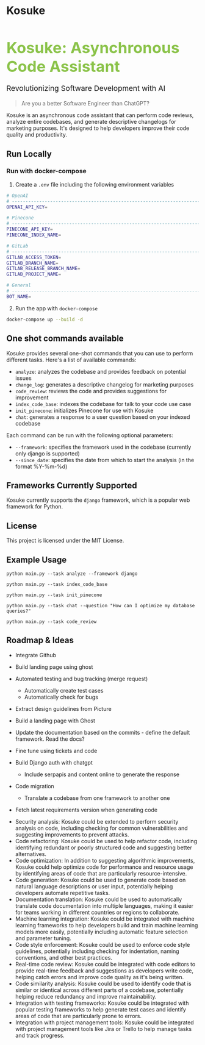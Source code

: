 # Kosuke

<h1 style="font-size: 2.5rem; margin-bottom: 1rem; color: #8BC34A;">Kosuke: Asynchronous Code Assistant</h1>
<p style="font-size: 1.2rem; line-height: 1.5;margin-bottom: 1rem;">Revolutionizing Software Development with AI</p>

> Are you a better Software Engineer than ChatGPT?

Kosuke is an asynchronous code assistant that can perform code reviews, analyze entire codebases, and generate descriptive changelogs for marketing purposes. It's designed to help developers improve their code quality and productivity.

## Run Locally

### Run with docker-compose

1. Create a `.env` file including the following environment variables

```bash
# OpenAI
# ------------------------------------------------------------------------------
OPENAI_API_KEY=

# Pinecone
# ------------------------------------------------------------------------------
PINECONE_API_KEY=
PINECONE_INDEX_NAME=

# GitLab
# ------------------------------------------------------------------------------
GITLAB_ACCESS_TOKEN=
GITLAB_BRANCH_NAME=
GITLAB_RELEASE_BRANCH_NAME=
GITLAB_PROJECT_NAME=

# General
# ------------------------------------------------------------------------------
BOT_NAME=
```

2. Run the app with `docker-compose`

```bash
docker-compose up --build -d
```
## One shot commands available

Kosuke provides several one-shot commands that you can use to perform different tasks. Here's a list of available commands:

- `analyze`: analyzes the codebase and provides feedback on potential issues
- `change_log`: generates a descriptive changelog for marketing purposes
- `code_review`: reviews the code and provides suggestions for improvement
- `index_code_base`: indexes the codebase for talk to your code use case
- `init_pinecone`: initializes Pinecone for use with Kosuke
- `chat`: generates a response to a user question based on your indexed codebase

Each command can be run with the following optional parameters:

- `--framework`: specifies the framework used in the codebase (currently only django is supported)
- `--since_date`: specifies the date from which to start the analysis (in the format %Y-%m-%d)

## Frameworks Currently Supported

Kosuke currently supports the `django` framework, which is a popular web framework for Python.

## License

This project is licensed under the MIT License.

## Example Usage

    python main.py --task analyze --framework django

    python main.py --task index_code_base

    python main.py --task init_pinecone

    python main.py --task chat --question "How can I optimize my database queries?"

    python main.py --task code_review

## Roadmap & Ideas

* Integrate Github
* Build landing page using ghost

* Automated testing and bug tracking (merge request)
    * Automatically create test cases
    * Automatically check for bugs
* Extract design guidelines from Picture
* Build a landing page with Ghost
* Update the documentation based on the commits - define the default framework. Read the docs?
* Fine tune using tickets and code
* Build Django auth with chatgpt
    * Include serpapis and content online to generate the response
* Code migration
    * Translate a codebase from one framework to another one
* Fetch latest requirements version when generating code

- Security analysis: Kosuke could be extended to perform security analysis on code, including checking for common vulnerabilities and suggesting improvements to prevent attacks.
- Code refactoring: Kosuke could be used to help refactor code, including identifying redundant or poorly structured code and suggesting better alternatives.
- Code optimization: In addition to suggesting algorithmic improvements, Kosuke could help optimize code for performance and resource usage by identifying areas of code that are particularly resource-intensive.
- Code generation: Kosuke could be used to generate code based on natural language descriptions or user input, potentially helping developers automate repetitive tasks.
- Documentation translation: Kosuke could be used to automatically translate code documentation into multiple languages, making it easier for teams working in different countries or regions to collaborate.
- Machine learning integration: Kosuke could be integrated with machine learning frameworks to help developers build and train machine learning models more easily, potentially including automatic feature selection and parameter tuning.
- Code style enforcement: Kosuke could be used to enforce code style guidelines, potentially including checking for indentation, naming conventions, and other best practices.
- Real-time code review: Kosuke could be integrated with code editors to provide real-time feedback and suggestions as developers write code, helping catch errors and improve code quality as it's being written.
- Code similarity analysis: Kosuke could be used to identify code that is similar or identical across different parts of a codebase, potentially helping reduce redundancy and improve maintainability.
- Integration with testing frameworks: Kosuke could be integrated with popular testing frameworks to help generate test cases and identify areas of code that are particularly prone to errors.
- Integration with project management tools: Kosuke could be integrated with project management tools like Jira or Trello to help manage tasks and track progress.
